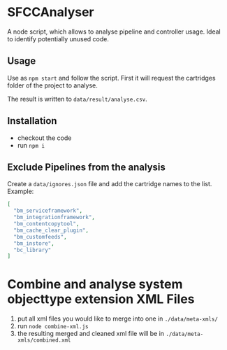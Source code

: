 # SFCCAnalyser
A node script, which allows to analyse pipeline and controller usage. Ideal to identify potentially unused code.

## Usage

Use as `npm start` and follow the script. First it will request the cartridges folder of the project to analyse.

The result is written to `data/result/analyse.csv`.

## Installation

* checkout the code
* run `npm i`

## Exclude Pipelines from the analysis

Create a `data/ignores.json` file and add the cartridge names to the list. Example:
```json
[
  "bm_serviceframework",
  "bm_integrationframework",
  "bm_contentcopytool",
  "bm_cache_clear_plugin",
  "bm_customfeeds",
  "bm_instore",
  "bc_library"
]
```

# Combine and analyse system objecttype extension XML Files

1. put all xml files you would like to merge into one in `./data/meta-xmls/`
2. run `node combine-xml.js`
3. the resulting merged and cleaned xml file will be in `./data/meta-xmls/combined.xml`
